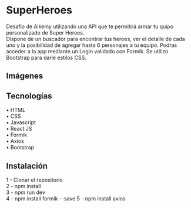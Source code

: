 # SuperHeroes

Desafio de Alkemy utilizando una API que te permitirá armar tu quipo personalizado de Super Heroes.  
Dispone de un buscador para encontrar tus heroes, ver el detalle de cada uno y la posibilidad de agregar hasta 6 personajes a tu equipo.
Podras acceder a la app mediante un Login validado con Formik.
Se utilizo Bootstrap para darle estilos CSS.

## Imágenes

## Tecnologías

• HTML  
• CSS  
• Javascript  
• React JS  
• Formik  
• Axios  
• Bootstrap

## Instalación

1 - Clonar el repositorio  
2 - npm install  
3 - npm run dev  
4 - npm install formik --save
5 - npm install axios

